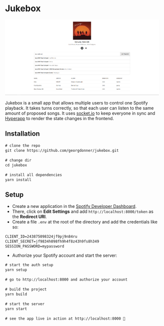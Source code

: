 # Jukebox

![Main View](./screenshots/main_view.png)

Jukebox is a small app that allows multiple users to control one Spotify playback. It takes turns correctly, so that each user can listen to the same amount of proposed songs. It uses [socket.io](https://socket.io/) to keep everyone in sync and [Hyperapp](https://hyperapp.js.org/) to render the state changes in the frontend.

## Installation

```
# clone the repo
git clone https://github.com/georgdonner/jukebox.git

# change dir
cd jukebox

# install all dependencies
yarn install
```

## Setup

- Create a new application in the [Spotify Developer Dashboard](https://beta.developer.spotify.com/dashboard/applications).
- There, click on **Edit Settings** and add `http://localhost:8000/token` as the **Redirect URI**.
- Create a file `.env` at the root of the directory and add the credentials like so:
```
CLIENT_ID=243875098324jf9pj9n84ru
CLIENT_SECRET=jf9834h098fh9h4f8z43h9fs8h349
SESSION_PASSWORD=mypassword
```
- Authorize your Spotify account and start the server:
```
# start the auth setup
yarn setup

# go to http://localhost:8000 and authorize your account

# build the project
yarn build

# start the server
yarn start

# see the app live in action at http://localhost:8000 🎉
```